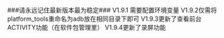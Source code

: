 ###请永远记住最新版本最为稳定###
V1.9.1 需要配置环境变量
V1.9.2仅需将platform_tools重命名为adb放在相同目录下即可
V1.9.3更新了查看前台ACTIVITY功能（在软件包管理里）
V1.9.4更新了录屏功能
